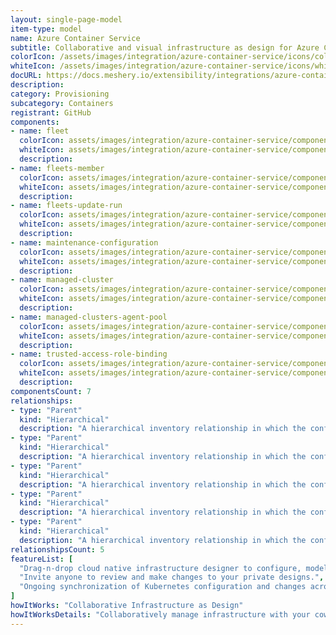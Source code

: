 ```yaml
---
layout: single-page-model
item-type: model
name: Azure Container Service
subtitle: Collaborative and visual infrastructure as design for Azure Container Service
colorIcon: /assets/images/integration/azure-container-service/icons/color/azure-container-service-color.svg
whiteIcon: /assets/images/integration/azure-container-service/icons/white/azure-container-service-white.svg
docURL: https://docs.meshery.io/extensibility/integrations/azure-container-service
description: 
category: Provisioning
subcategory: Containers
registrant: GitHub
components: 
- name: fleet
  colorIcon: assets/images/integration/azure-container-service/components/fleet/icons/color/fleet-color.svg
  whiteIcon: assets/images/integration/azure-container-service/components/fleet/icons/white/fleet-white.svg
  description: 
- name: fleets-member
  colorIcon: assets/images/integration/azure-container-service/components/fleets-member/icons/color/fleets-member-color.svg
  whiteIcon: assets/images/integration/azure-container-service/components/fleets-member/icons/white/fleets-member-white.svg
  description: 
- name: fleets-update-run
  colorIcon: assets/images/integration/azure-container-service/components/fleets-update-run/icons/color/fleets-update-run-color.svg
  whiteIcon: assets/images/integration/azure-container-service/components/fleets-update-run/icons/white/fleets-update-run-white.svg
  description: 
- name: maintenance-configuration
  colorIcon: assets/images/integration/azure-container-service/components/maintenance-configuration/icons/color/maintenance-configuration-color.svg
  whiteIcon: assets/images/integration/azure-container-service/components/maintenance-configuration/icons/white/maintenance-configuration-white.svg
  description: 
- name: managed-cluster
  colorIcon: assets/images/integration/azure-container-service/components/managed-cluster/icons/color/managed-cluster-color.svg
  whiteIcon: assets/images/integration/azure-container-service/components/managed-cluster/icons/white/managed-cluster-white.svg
  description: 
- name: managed-clusters-agent-pool
  colorIcon: assets/images/integration/azure-container-service/components/managed-clusters-agent-pool/icons/color/managed-clusters-agent-pool-color.svg
  whiteIcon: assets/images/integration/azure-container-service/components/managed-clusters-agent-pool/icons/white/managed-clusters-agent-pool-white.svg
  description: 
- name: trusted-access-role-binding
  colorIcon: assets/images/integration/azure-container-service/components/trusted-access-role-binding/icons/color/trusted-access-role-binding-color.svg
  whiteIcon: assets/images/integration/azure-container-service/components/trusted-access-role-binding/icons/white/trusted-access-role-binding-white.svg
  description: 
componentsCount: 7
relationships: 
- type: "Parent"
  kind: "Hierarchical"
  description: "A hierarchical inventory relationship in which the configuration of (parent component) is patched with the configuration of (child component). "
- type: "Parent"
  kind: "Hierarchical"
  description: "A hierarchical inventory relationship in which the configuration of (parent component) is patched with the configuration of (child component). "
- type: "Parent"
  kind: "Hierarchical"
  description: "A hierarchical inventory relationship in which the configuration of (parent component) is patched with the configuration of (child component). "
- type: "Parent"
  kind: "Hierarchical"
  description: "A hierarchical inventory relationship in which the configuration of (parent component) is patched with the configuration of (child component). "
- type: "Parent"
  kind: "Hierarchical"
  description: "A hierarchical inventory relationship in which the configuration of (parent component) is patched with the configuration of (child component). "
relationshipsCount: 5
featureList: [
  "Drag-n-drop cloud native infrastructure designer to configure, model, and deploy your workloads.",
  "Invite anyone to review and make changes to your private designs.",
  "Ongoing synchronization of Kubernetes configuration and changes across any number of clusters."
]
howItWorks: "Collaborative Infrastructure as Design"
howItWorksDetails: "Collaboratively manage infrastructure with your coworkers synchronously sharing the same designs."
---
```

